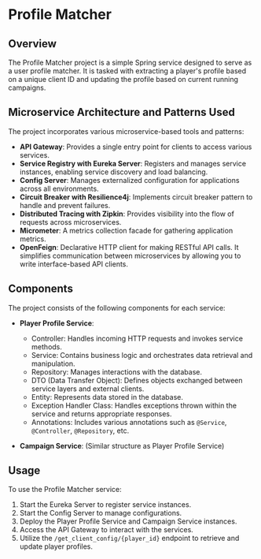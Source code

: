 # Profile Matcher

## Overview

The Profile Matcher project is a simple Spring service designed to serve as a user profile matcher. It is tasked with extracting a player's profile based on a unique client ID and updating the profile based on current running campaigns.

## Microservice Architecture and Patterns Used

The project incorporates various microservice-based tools and patterns:

- **API Gateway**: Provides a single entry point for clients to access various services.
- **Service Registry with Eureka Server**: Registers and manages service instances, enabling service discovery and load balancing.
- **Config Server**: Manages externalized configuration for applications across all environments.
- **Circuit Breaker with Resilience4j**: Implements circuit breaker pattern to handle and prevent failures.
- **Distributed Tracing with Zipkin**: Provides visibility into the flow of requests across microservices.
- **Micrometer**: A metrics collection facade for gathering application metrics.
- **OpenFeign**: Declarative HTTP client for making RESTful API calls. It simplifies communication between microservices by allowing you to write interface-based API clients.

## Components

The project consists of the following components for each service:

- **Player Profile Service**:
  - Controller: Handles incoming HTTP requests and invokes service methods.
  - Service: Contains business logic and orchestrates data retrieval and manipulation.
  - Repository: Manages interactions with the database.
  - DTO (Data Transfer Object): Defines objects exchanged between service layers and external clients.
  - Entity: Represents data stored in the database.
  - Exception Handler Class: Handles exceptions thrown within the service and returns appropriate responses.
  - Annotations: Includes various annotations such as `@Service`, `@Controller`, `@Repository`, etc.

- **Campaign Service**: (Similar structure as Player Profile Service)

## Usage

To use the Profile Matcher service:

1. Start the Eureka Server to register service instances.
2. Start the Config Server to manage configurations.
3. Deploy the Player Profile Service and Campaign Service instances.
4. Access the API Gateway to interact with the services.
5. Utilize the `/get_client_config/{player_id}` endpoint to retrieve and update player profiles.

